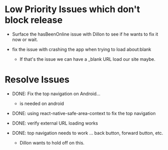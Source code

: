 


# Low Priority Issues which don't block release

- Surface the hasBeenOnline issue with Dillon to see if he wants to fix it now
  or wait.

- fix the issue with crashing the app when trying to load about:blank
  - If that's the issue we can have a _blank URL load our site maybe.

# Resolve Issues

- DONE: Fix the top navigation on Android...
  - <StatusBar> is needed on android

- DONE: using react-native-safe-area-context to fix the top navigation

- DONE: verify external URL loading works

- DONE: top navigation needs to work ... back button, forward button, etc.
  - Dillon wants to hold off on this.  

